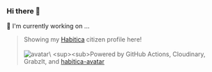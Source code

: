 
### Hi there 👋

<!--
**umbrella-h/umbrella-h** is a ✨ _special_ ✨ repository because its `README.md` (this file) appears on your GitHub profile.

Here are some ideas to get you started:

- 🔭 I’m currently working on ...
- 🌱 I’m currently learning ...
- 👯 I’m looking to collaborate on ...
- 🤔 I’m looking for help with ...
- 💬 Ask me about ...
- 📫 How to reach me: ...
- 😄 Pronouns: ...
- ⚡ Fun fact: ...
-->

🔭  I'm currently working on ...
   > Showing my [Habitica](https://github.com/HabitRPG/habitica) citizen profile here! \
     \
     ![avatar](https://res.cloudinary.com/di6e0iunm/image/upload/v1/habitica-stat-box/my_avatar.jpg?)\
     <sup><sub>Powered by GitHub Actions, Cloudinary, GrabzIt, and [habitica-avatar](https://github.com/crookedneighbor/habitica-avatar)<sub></sub>
